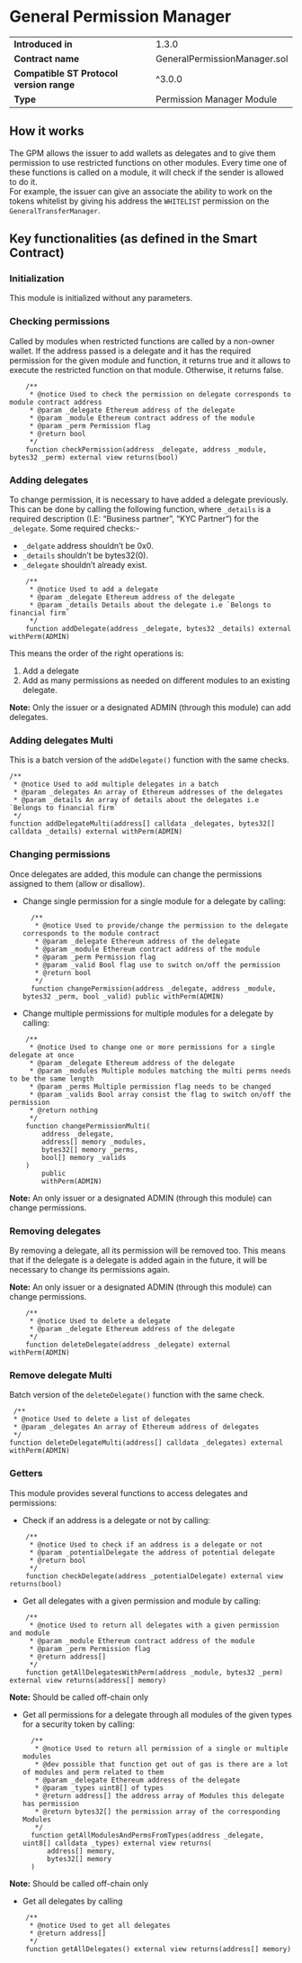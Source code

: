 # General Permission Manager

|  |  |
| :--- | :--- |
| **Introduced in** | 1.3.0 |
| **Contract name** | GeneralPermissionManager.sol |
| **Compatible ST Protocol version range** | ^3.0.0 |
| **Type** | Permission Manager Module |

## How it works

The GPM allows the issuer to add wallets as delegates and to give them permission to use restricted functions on other modules. Every time one of these functions is called on a module, it will check if the sender is allowed to do it.  
For example, the issuer can give an associate the ability to work on the tokens whitelist by giving his address the `WHITELIST` permission on the `GeneralTransferManager`.

## Key functionalities \(as defined in the Smart Contract\)

### Initialization

This module is initialized without any parameters.

### Checking permissions

Called by modules when restricted functions are called by a non-owner wallet. If the address passed is a delegate and it has the required permission for the given module and function, it returns true and it allows to execute the restricted function on that module. Otherwise, it returns false.

```text
    /**
     * @notice Used to check the permission on delegate corresponds to module contract address
     * @param _delegate Ethereum address of the delegate
     * @param _module Ethereum contract address of the module
     * @param _perm Permission flag
     * @return bool
     */
    function checkPermission(address _delegate, address _module, bytes32 _perm) external view returns(bool)
```

### Adding delegates

To change permission, it is necessary to have added a delegate previously. This can be done by calling the following function, where `_details` is a required description \(I.E: “Business partner”, “KYC Partner”\) for the `_delegate`. Some required checks:-

* `_delgate` address shouldn’t be 0x0.
* `_details` shouldn’t be bytes32\(0\).
* `_delegate` shouldn’t already exist.

```text
    /**
     * @notice Used to add a delegate
     * @param _delegate Ethereum address of the delegate
     * @param _details Details about the delegate i.e `Belongs to financial firm`
     */
    function addDelegate(address _delegate, bytes32 _details) external withPerm(ADMIN)
```

This means the order of the right operations is:

1. Add a delegate
2. Add as many permissions as needed on different modules to an existing delegate.

**Note:** Only the issuer or a designated ADMIN \(through this module\) can add delegates.

### Adding delegates Multi

This is a batch version of the `addDelegate()` function with the same checks.

```text
/**
 * @notice Used to add multiple delegates in a batch
 * @param _delegates An array of Ethereum addresses of the delegates
 * @param _details An array of details about the delegates i.e `Belongs to financial firm`
 */
function addDelegateMulti(address[] calldata _delegates, bytes32[] calldata _details) external withPerm(ADMIN)
```

### Changing permissions

Once delegates are added, this module can change the permissions assigned to them \(allow or disallow\).

* Change single permission for a single module for a delegate by calling:

  ```text
    /**
     * @notice Used to provide/change the permission to the delegate corresponds to the module contract
     * @param _delegate Ethereum address of the delegate
     * @param _module Ethereum contract address of the module
     * @param _perm Permission flag
     * @param _valid Bool flag use to switch on/off the permission
     * @return bool
     */
    function changePermission(address _delegate, address _module, bytes32 _perm, bool _valid) public withPerm(ADMIN)
  ```

* Change multiple permissions for multiple modules for a delegate by calling: 

```text
    /**
     * @notice Used to change one or more permissions for a single delegate at once
     * @param _delegate Ethereum address of the delegate
     * @param _modules Multiple modules matching the multi perms needs to be the same length
     * @param _perms Multiple permission flag needs to be changed
     * @param _valids Bool array consist the flag to switch on/off the permission
     * @return nothing
     */
    function changePermissionMulti(
        address _delegate,
        address[] memory _modules,
        bytes32[] memory _perms,
        bool[] memory _valids
    )
        public
        withPerm(ADMIN)
```

**Note:** An only issuer or a designated ADMIN \(through this module\) can change permissions.

### Removing delegates

By removing a delegate, all its permission will be removed too. This means that if the delegate is a delegate is added again in the future, it will be necessary to change its permissions again.

**Note:** An only issuer or a designated ADMIN \(through this module\) can change permissions.

```text
    /**
     * @notice Used to delete a delegate
     * @param _delegate Ethereum address of the delegate
     */
    function deleteDelegate(address _delegate) external withPerm(ADMIN)
```

### Remove delegate Multi

Batch version of the `deleteDelegate()` function with the same check.

```text
 /**
 * @notice Used to delete a list of delegates
 * @param _delegates An array of Ethereum address of delegates
 */
function deleteDelegateMulti(address[] calldata _delegates) external withPerm(ADMIN)
```

### Getters

This module provides several functions to access delegates and permissions:

* Check if an address is a delegate or not by calling: 

```text
    /**
     * @notice Used to check if an address is a delegate or not
     * @param _potentialDelegate the address of potential delegate
     * @return bool
     */
    function checkDelegate(address _potentialDelegate) external view returns(bool)
```

* Get all delegates with a given permission and module by calling: 

```text
    /**
     * @notice Used to return all delegates with a given permission and module
     * @param _module Ethereum contract address of the module
     * @param _perm Permission flag
     * @return address[]
     */
    function getAllDelegatesWithPerm(address _module, bytes32 _perm) external view returns(address[] memory)
```

**Note:** Should be called off-chain only

* Get all permissions for a delegate through all modules of the given types for a security token by calling:

  ```text
    /**
     * @notice Used to return all permission of a single or multiple modules
     * @dev possible that function get out of gas is there are a lot of modules and perm related to them
     * @param _delegate Ethereum address of the delegate
     * @param _types uint8[] of types
     * @return address[] the address array of Modules this delegate has permission
     * @return bytes32[] the permission array of the corresponding Modules
     */
    function getAllModulesAndPermsFromTypes(address _delegate, uint8[] calldata _types) external view returns(
        address[] memory,
        bytes32[] memory
    )
  ```

**Note:** Should be called off-chain only

* Get all delegates by calling

```text
    /**
     * @notice Used to get all delegates
     * @return address[]
     */
    function getAllDelegates() external view returns(address[] memory)
```

